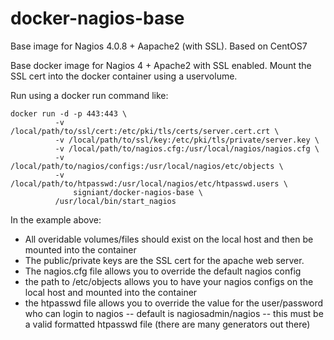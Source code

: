# docker-nagios-base 
Base image for Nagios 4.0.8 + Aapache2 (with SSL).  Based on CentOS7

Base docker image for Nagios 4 + Apache2 with SSL enabled.  Mount the SSL cert into the docker container using a uservolume.

Run using a docker run command like:

````
docker run -d -p 443:443 \
	      -v /local/path/to/ssl/cert:/etc/pki/tls/certs/server.cert.crt \
	      -v /local/path/to/ssl/key:/etc/pki/tls/private/server.key \
	      -v /local/path/to/nagios.cfg:/usr/local/nagios/nagios.cfg \
	      -v /local/path/to/nagios/configs:/usr/local/nagios/etc/objects \
	      -v /local/path/to/htpasswd:/usr/local/nagios/etc/htpasswd.users \
              signiant/docker-nagios-base \
	      /usr/local/bin/start_nagios

````

In the example above:
- All overidable volumes/files should exist on the local host and then be mounted into the container
- The public/private keys are the SSL cert for the apache web server.
- The nagios.cfg file allows you to override the default nagios config
- the path to /etc/objects allows you to have your nagios configs on the local host and mounted into the container
- the htpasswd file allows you to override the value for the user/password who can login to nagios
-- default is nagiosadmin/nagios
-- this must be a valid formatted htpasswd file (there are many generators out there)

